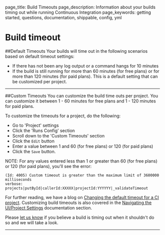 page_title: Build Timeouts
page_description: Information about your builds timing out while running Continuous Integration
page_keywords: getting started, questions, documentation, shippable, config, yml




# Build timeout
##Default Timeouts
Your builds will time out in the following scenarios based on default timeout settings:

-   If there has not been any log output or a command hangs for 10 minutes
-   If the build is still running for more than 60 minutes (for free plans) or for more than 120 minutes (for paid plans). This is a default setting that can be customized per project.

---

##Custom Timeouts
You can customize the build time outs per project. You can customize it between 1 - 60 minutes for free plans and 1 - 120 minutes for paid plans.

To customize the timeouts for a project, do the following:
- Go to 'Project' settings
- Click the 'Runs Config' section
- Scroll down to the 'Custom Timeouts' section
- Click the `Edit` button
- Enter a value between 1 and 60 (for free plans) or 120 (for paid plans)
- Click the `Save` button.

NOTE: For any values entered less than 1 or greater than 60 (for free plans) or 120 (for paid plans), you'll see the error:

```
(Id: 4005) Custom timeout is greater than the maximum limit of 3600000 milliseconds
verbose: projects|putById|callerId:XXXXX|projectId:YYYYYY|_validateTimeout
```

For further reading, we have a blog on [Changing the default timeout for a CI project](http://blog.shippable.com/changing-the-default-timeout-for-a-continuous-integration-project).
Customizing build timeouts is also covered in the [Navigating the UI/Project Settings](/navigating_ui/projects_settings/#custom-timeout) documentation section.


Please [let us know](https://github.com/shippable/support/issues) if you believe a build is timing out when it shouldn't do so and we will take a look.

---
